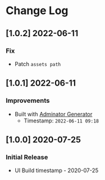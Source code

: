 # Change Log

## [1.0.2] 2022-06-11
### Fix

- Patch `assets path`

## [1.0.1] 2022-06-11
### Improvements

- Built with [Adminator Generator](https://appseed.us/generator/adminator/)
  - Timestamp: `2022-06-11 09:18`

## [1.0.0] 2020-07-25
### Initial Release

- UI Build timestamp - 2020-07-25
